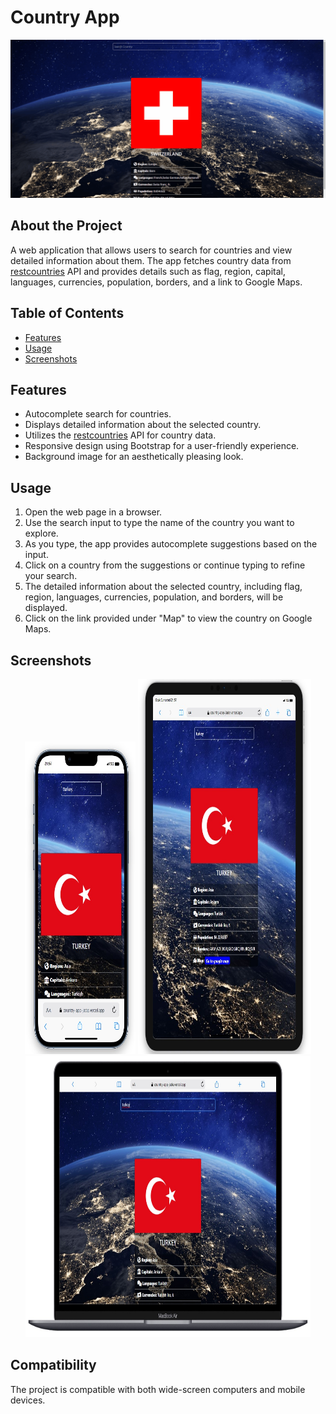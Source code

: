 # Country App

<div align="center">
  <img src="./assets/country.gif" />
</div>

## About the Project

A web application that allows users to search for countries and view detailed information about them. The app fetches country data from [restcountries](https://restcountries.com/v3.1/all) API and provides details such as flag, region, capital, languages, currencies, population, borders, and a link to Google Maps.

## Table of Contents

- [Features](#features)
- [Usage](#usage)
- [Screenshots](#screenshots)

## Features

- Autocomplete search for countries.
- Displays detailed information about the selected country.
- Utilizes the [restcountries](https://restcountries.com/v3.1/all) API for country data.
- Responsive design using Bootstrap for a user-friendly experience.
- Background image for an aesthetically pleasing look.

## Usage

1. Open the web page in a browser.
2. Use the search input to type the name of the country you want to explore.
3. As you type, the app provides autocomplete suggestions based on the input.
4. Click on a country from the suggestions or continue typing to refine your search.
5. The detailed information about the selected country, including flag, region, languages, currencies, population, and borders, will be displayed.
6. Click on the link provided under "Map" to view the country on Google Maps.

## Screenshots

<div align="center">
  <img src="./assets/Screenshot_1.jpg"  width="35%" height="500" />
  <img src="./assets/Screenshot_2.jpg"  width="55%" height="600" />
  <img src="./assets/Screenshot_3.jpg"  width="90.5%" height="450" />
</div>

## Compatibility

The project is compatible with both wide-screen computers and mobile devices.